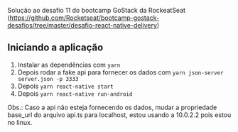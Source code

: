 Solução ao desafio 11 do bootcamp GoStack da RockeatSeat (https://github.com/Rocketseat/bootcamp-gostack-desafios/tree/master/desafio-react-native-delivery)

## Iniciando a aplicação
<ol>
<li>Instalar as dependências com <code>yarn</code></li>

<li>Depois rodar a fake api para fornecer os dados com <code>yarn json-server server.json -p 3333</code></li>

<li>Depois <code>yarn react-native start</code></li>

<li>Depois <code>yarn react-native run-android</code></li>

</ol>

Obs.: Caso a api não esteja fornecendo os dados, mudar a propriedade base_url do arquivo api.ts para localhost, estou usando a 10.0.2.2 pois estou no linux.
